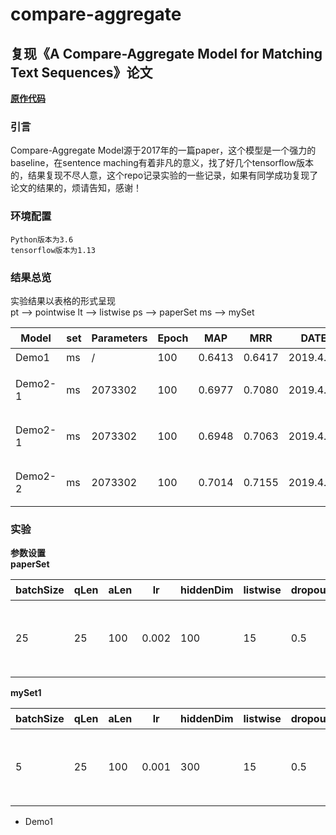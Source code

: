# compare-aggregate
## 复现《A Compare-Aggregate Model for Matching Text Sequences》论文
[**原作代码**](https://github.com/shuohangwang/SeqMatchSeq/blob/master/wikiqa/compAggWikiqa.lua)
### 引言
Compare-Aggregate Model源于2017年的一篇paper，这个模型是一个强力的baseline，在sentence maching有着非凡的意义，找了好几个tensorflow版本的，结果复现不尽人意，这个repo记录实验的一些记录，如果有同学成功复现了论文的结果的，烦请告知，感谢！

### 环境配置
    
    Python版本为3.6  
    tensorflow版本为1.13  
  
### 结果总览
实验结果以表格的形式呈现  
pt --> pointwise
lt --> listwise
ps --> paperSet
ms --> mySet

|Model|set|Parameters|Epoch|MAP|MRR|DATE|Datatype|备注|  
|-|-|-|-|-|-|-|-|-|
|Demo1|ms|/|100|0.6413|0.6417|2019.4.23|pt|无|
|Demo2-1|ms|2073302|100|0.6977|0.7080|2019.4.23|pt|验证集达到0.77/0.78|
|Demo2-1|ms|2073302|100|0.6948|0.7063|2019.4.23|pt|验证集达到0.75/0.77|
|Demo2-2|ms|2073302|100|0.7014|0.7155|2019.4.23|pt|验证集达到0.75/0.76|



### 实验
**参数设置**  
**paperSet**  

|batchSize|qLen|aLen|lr|hiddenDim|listwise|dropout|备注|  
|-|-|-|-|-|-|-|-|
|25|25|100|0.002|100|15|0.5|句子长度，listwise，dropout自己设定|

**mySet1**  

|batchSize|qLen|aLen|lr|hiddenDim|listwise|dropout|备注|  
|-|-|-|-|-|-|-|-|
|5|25|100|0.001|300|15|0.5|句子长度，listwise，dropout自己设定|

- Demo1    



